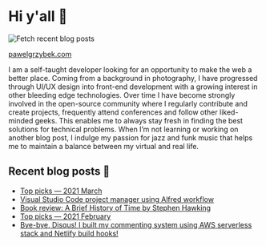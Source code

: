 # Hi y'all 👋

![Fetch recent blog posts](https://github.com/pawelgrzybek/pawelgrzybek/workflows/Fetch%20recent%20blog%20posts/badge.svg)

[pawelgrzybek.com](https://pawelgrzybek.com)

I am a self-taught developer looking for an opportunity to make the web a better place. Coming from a background in photography, I have progressed through UI/UX design into front-end development with a growing interest in other bleeding edge technologies. Over time I have become strongly involved in the open-source community where I regularly contribute and create projects, frequently attend conferences and follow other liked-minded geeks. This enables me to always stay fresh in finding the best solutions for technical problems. When I’m not learning or working on another blog post, I indulge my passion for jazz and funk music that helps me to maintain a balance between my virtual and real life.

## Recent blog posts 📝

<!-- FEED-START -->
- [Top picks — 2021 March](https://pawelgrzybek.com/top-picks-2021-march/)
- [Visual Studio Code project manager using Alfred workflow](https://pawelgrzybek.com/visual-studio-code-project-manager-using-alfred-workflow/)
- [Book review: A Brief History of Time by Stephen Hawking](https://pawelgrzybek.com/book-review-a-brief-history-of-time-by-stephen-hawking/)
- [Top picks — 2021 February](https://pawelgrzybek.com/top-picks-2021-february/)
- [Bye-bye, Disqus! I built my commenting system using AWS serverless stack and Netlify build hooks!](https://pawelgrzybek.com/bye-bye-disqus-i-built-my-commenting-system-using-aws-serverless-stack-and-netlify-build-hooks/)
<!-- FEED-END -->